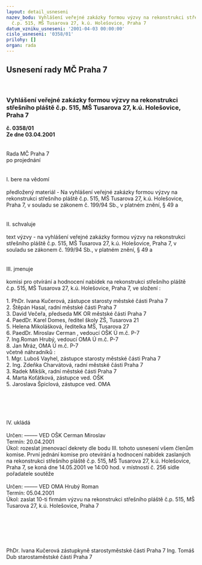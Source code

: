 ```yaml
---
layout: detail_usneseni
nazev_bodu: Vyhlášení veřejné zakázky formou výzvy na rekonstrukci střešního pláště
  č.p. 515, MŠ Tusarova 27, k.ú. Holešovice, Praha 7
datum_vzniku_usneseni: '2001-04-03 00:00:00'
cislo_usneseni: '0358/01'
prilohy: []
organ: rada
---
```

<div id="ucUsn_pList" class="usn">
	<span><h2>Usnesení rady MČ Praha 7 </h2>
<br></span><div class="standBody">
<span><h3>Vyhlášení veřejné zakázky formou výzvy na rekonstrukci střešního pláště č.p. 515, MŠ Tusarova 27, k.ú. Holešovice, Praha 7</h3></span><div class="center">
		<strong>č. 0358/01</strong><br>
	</div>
<div class="center">
		<strong>Ze dne 03.04.2001</strong><br><br>
	</div>
<br>Rada MČ Praha 7<br>po projednání<br><br><br>I.	bere na vědomí<br><br> předložený materiál - Na vyhlášení veřejné zakázky formou výzvy na rekonstrukci střešního pláště č.p. 515, MŠ Tusarova 27, k.ú. Holešovice, Praha 7, v souladu se zákonem č. 199/94 Sb., v platném znění, § 49 a	<br> <br><br>II.	schvaluje <br><br>text výzvy - na vyhlášení veřejné zakázky formou výzvy na rekonstrukci střešního pláště č.p. 515, MŠ Tusarova 27, k.ú. Holešovice, Praha 7, v souladu se zákonem č. 199/94 Sb., v platném znění, § 49 a	<br><br><br>III.	jmenuje<br><br>komisi pro otvírání a hodnocení nabídek na rekonstrukci střešního pláště č.p. 515, MŠ Tusarova 27, k.ú. Holešovice, Praha 7, ve složení :<br><br>1. PhDr. Ivana Kučerová, zástupce starosty městské části Praha 7<br>2. Štěpán Hasal, radní městské části Praha 7<br>3. David Večeřa, předseda MK OR městské části Praha 7<br>4. PaedDr. Karel Domes, ředitel školy ZŠ, Tusarova 21<br>5. Helena Mikolášková, ředitelka MŠ, Tusarova 27<br>6. PaedDr. Miroslav Cerman , vedoucí OŠK Ú m.č. P-7<br>7. Ing.Roman Hrubý, vedoucí OMA Ú m.č. P-7<br>8. Jan Mráz, OMA Ú m.č. P-7<br>včetně náhradníků :<br>1. Mgr. Luboš Vayhel, zástupce starosty městské části Praha 7<br>2. Ing. Zdeňka Charvátová, radní městské části Praha 7<br>3. Radek Mikšík, radní městské části Praha 7<br>4. Marta Koťátková, zástupce ved. OŠK<br>5. Jaroslava  Špiclová, zástupce ved. OMA <br><br><br><br><br><br>IV.	ukládá <br><br> Určen:	–––––	VED OŠK Cerman Miroslav<br>Termín: 20.04.2001<br>Úkol:	rozeslat jmenovací dekrety dle bodu III. tohoto usnesení všem členům komise. První jednání komise pro otevírání a hodnocení nabídek zaslaných na rekonstrukci střešního pláště č.p. 515, MŠ Tusarova 27, k.ú. Holešovice, Praha 7, se koná dne 14.05.2001 ve 14:00 hod. v místnosti č. 256 sídle pořadatele soutěže <br> <br> Určen:	–––––	VED OMA Hrubý Roman<br>Termín: 05.04.2001<br>Úkol:	zaslat 10-ti firmám výzvu na rekonstrukci střešního pláště č.p. 515, MŠ Tusarova 27, k.ú. Holešovice, Praha 7<br>  <br>																																			<br><br>	  <br><br> 	<br>PhDr. Ivana Kučerová zástupkyně starostyměstské části Praha 7	Ing. Tomáš Dub starostaměstské části Praha 7<br>	<br><br>
</div>
</div>